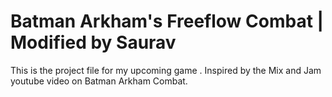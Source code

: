 
# Batman Arkham's Freeflow Combat | Modified by Saurav

This is the project file for my upcoming game .
Inspired by the Mix and Jam youtube video on Batman Arkham Combat.

